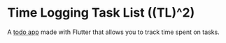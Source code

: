 # Time Logging Task List ((TL)^2)

A [todo app](https://devpost.com/software/htn2020project) made with Flutter that allows you to track time spent on tasks.

